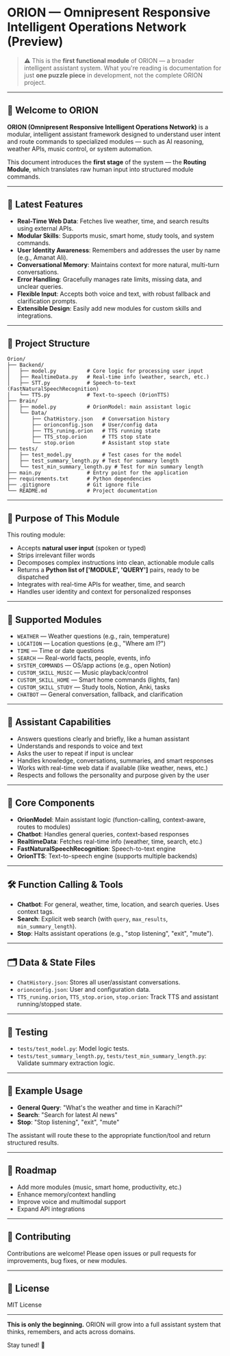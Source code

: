 # ORION — Omnipresent Responsive Intelligent Operations Network (Preview)

> ⚠️ This is the **first functional module** of ORION — a broader intelligent assistant system. What you're reading is documentation for just **one puzzle piece** in development, not the complete ORION project.

---

## 🌟 Welcome to ORION

**ORION (Omnipresent Responsive Intelligent Operations Network)** is a modular, intelligent assistant framework designed to understand user intent and route commands to specialized modules — such as AI reasoning, weather APIs, music control, or system automation.

This document introduces the **first stage** of the system — the **Routing Module**, which translates raw human input into structured module commands.

---

## 🚀 Latest Features

- **Real-Time Web Data**: Fetches live weather, time, and search results using external APIs.
- **Modular Skills**: Supports music, smart home, study tools, and system commands.
- **User Identity Awareness**: Remembers and addresses the user by name (e.g., Amanat Ali).
- **Conversational Memory**: Maintains context for more natural, multi-turn conversations.
- **Error Handling**: Gracefully manages rate limits, missing data, and unclear queries.
- **Flexible Input**: Accepts both voice and text, with robust fallback and clarification prompts.
- **Extensible Design**: Easily add new modules for custom skills and integrations.

---

## 📁 Project Structure

```
Orion/
├── Backend/
│   ├── model.py          # Core logic for processing user input
│   ├── RealtimeData.py   # Real-time info (weather, search, etc.)
│   ├── STT.py            # Speech-to-text (FastNaturalSpeechRecognition)
│   └── TTS.py            # Text-to-speech (OrionTTS)
├── Brain/
│   ├── model.py          # OrionModel: main assistant logic
│   └── Data/
│       ├── ChatHistory.json   # Conversation history
│       ├── orionconfig.json   # User/config data
│       ├── TTS_runing.orion   # TTS running state
│       ├── TTS_stop.orion     # TTS stop state
│       └── stop.orion         # Assistant stop state
├── tests/
│   ├── test_model.py          # Test cases for the model
│   ├── test_summary_length.py # Test for summary length
│   └── test_min_summary_length.py # Test for min summary length
├── main.py               # Entry point for the application
├── requirements.txt      # Python dependencies
├── .gitignore            # Git ignore file
└── README.md             # Project documentation
```

---

## 🎯 Purpose of This Module

This routing module:

* Accepts **natural user input** (spoken or typed)
* Strips irrelevant filler words
* Decomposes complex instructions into clean, actionable module calls
* Returns a **Python list of ['MODULE', 'QUERY']** pairs, ready to be dispatched
* Integrates with real-time APIs for weather, time, and search
* Handles user identity and context for personalized responses

---

## 🧩 Supported Modules

- `WEATHER` — Weather questions (e.g., rain, temperature)
- `LOCATION` — Location questions (e.g., "Where am I?")
- `TIME` — Time or date questions
- `SEARCH` — Real-world facts, people, events, info
- `SYSTEM_COMMANDS` — OS/app actions (e.g., open Notion)
- `CUSTOM_SKILL_MUSIC` — Music playback/control
- `CUSTOM_SKILL_HOME` — Smart home commands (lights, fan)
- `CUSTOM_SKILL_STUDY` — Study tools, Notion, Anki, tasks
- `CHATBOT` — General conversation, fallback, and clarification

---

## 🧠 Assistant Capabilities

- Answers questions clearly and briefly, like a human assistant
- Understands and responds to voice and text
- Asks the user to repeat if input is unclear
- Handles knowledge, conversations, summaries, and smart responses
- Works with real-time web data if available (like weather, news, etc.)
- Respects and follows the personality and purpose given by the user

---

## 🧠 Core Components

- **OrionModel**: Main assistant logic (function-calling, context-aware, routes to modules)
- **Chatbot**: Handles general queries, context-based responses
- **RealtimeData**: Fetches real-time info (weather, time, search, etc.)
- **FastNaturalSpeechRecognition**: Speech-to-text engine
- **OrionTTS**: Text-to-speech engine (supports multiple backends)

---

## 🛠️ Function Calling & Tools

- **Chatbot**: For general, weather, time, location, and search queries. Uses context tags.
- **Search**: Explicit web search (with `query`, `max_results`, `min_summary_length`).
- **Stop**: Halts assistant operations (e.g., "stop listening", "exit", "mute").

---

## 🗂️ Data & State Files

- `ChatHistory.json`: Stores all user/assistant conversations.
- `orionconfig.json`: User and configuration data.
- `TTS_runing.orion`, `TTS_stop.orion`, `stop.orion`: Track TTS and assistant running/stopped state.

---

## 🧪 Testing

- `tests/test_model.py`: Model logic tests.
- `tests/test_summary_length.py`, `tests/test_min_summary_length.py`: Validate summary extraction logic.

---

## 🚦 Example Usage

- **General Query**: "What's the weather and time in Karachi?"
- **Search**: "Search for latest AI news"
- **Stop**: "Stop listening", "exit", "mute"

The assistant will route these to the appropriate function/tool and return structured results.

---

## 🚀 Roadmap

- Add more modules (music, smart home, productivity, etc.)
- Enhance memory/context handling
- Improve voice and multimodal support
- Expand API integrations

---

## 📝 Contributing

Contributions are welcome! Please open issues or pull requests for improvements, bug fixes, or new modules.

---

## 📄 License

MIT License

---

**This is only the beginning.** ORION will grow into a full assistant system that thinks, remembers, and acts across domains.

Stay tuned! 🌌
